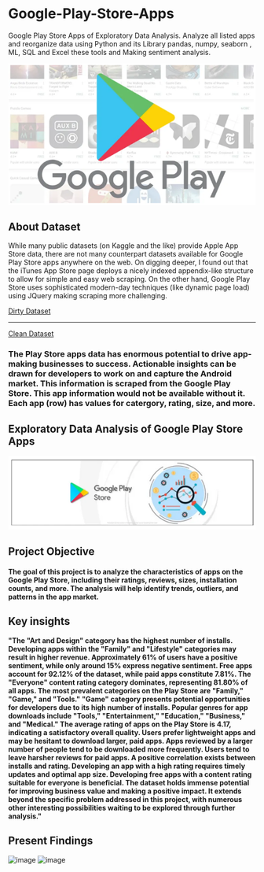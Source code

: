 # Google-Play-Store-Apps
Google Play Store Apps of Exploratory Data Analysis. Analyze all listed apps and reorganize data using Python and its Library pandas, numpy, seaborn , ML, SQL and Excel  these tools and Making sentiment analysis.


![playstore1](https://github.com/nihalshaikh-analyst/Google-Play-Store-Apps/blob/main/playstore1.png)


## About Dataset

While many public datasets (on Kaggle and the like) provide Apple App Store data, there are not many
counterpart datasets available for Google Play Store apps anywhere on the web. On digging deeper, I found
out that the iTunes App Store page deploys a nicely indexed appendix-like structure to allow for simple and
easy web scraping. On the other hand, Google Play Store uses sophisticated modern-day techniques (like
dynamic page load) using JQuery making scraping more challenging.


[Dirty Dataset](https://github.com/nihalshaikh-analyst/Google-Play-Store-Apps/blob/main/googleplaystore_user_reviews.csv)

---------------------------------------------------------------------------------------------------------------

[Clean Dataset](https://github.com/nihalshaikh-analyst/Google-Play-Store-Apps/blob/main/googleplaystore.csv)



### The Play Store apps data has enormous potential to drive app-making businesses to success. Actionable insights can be drawn for developers to work on and capture the Android market. This information is scraped from the Google Play Store. This app information would not be available without it. Each app (row) has values for catergory, rating, size, and more.



## Exploratory Data Analysis of Google Play Store Apps

![playstore2](https://github.com/nihalshaikh-analyst/Google-Play-Store-Apps/blob/main/playstore2.png)


## Project Objective

#### The goal of this project is to analyze the characteristics of apps on the Google Play Store, including their ratings, reviews, sizes, installation counts, and more. The analysis will help identify trends, outliers, and patterns in the app market.


## Key insights

**"The "Art and Design" category has the highest number of installs.
Developing apps within the "Family" and "Lifestyle" categories may result in higher revenue.
Approximately 61% of users have a positive sentiment, while only around 15% express negative sentiment.
Free apps account for 92.12% of the dataset, while paid apps constitute 7.81%.
The "Everyone" content rating category dominates, representing 81.80% of all apps.
The most prevalent categories on the Play Store are "Family," "Game," and "Tools."
"Game" category presents potential opportunities for developers due to its high number of installs.
Popular genres for app downloads include "Tools," "Entertainment," "Education," "Business," and "Medical."
The average rating of apps on the Play Store is 4.17, indicating a satisfactory overall quality.
Users prefer lightweight apps and may be hesitant to download larger, paid apps.
Apps reviewed by a larger number of people tend to be downloaded more frequently.
Users tend to leave harsher reviews for paid apps.
A positive correlation exists between installs and rating.
Developing an app with a high rating requires timely updates and optimal app size.
Developing free apps with a content rating suitable for everyone is beneficial.
The dataset holds immense potential for improving business value and making a positive impact. 
It extends beyond the specific problem addressed in this project, with numerous other interesting possibilities waiting to be explored through further analysis."**




## Present Findings


<img width="515" height="516" alt="image" src="https://github.com/user-attachments/assets/aaa46951-6516-4986-a92d-730372dfba36" />


<img width="1307" height="651" alt="image" src="https://github.com/user-attachments/assets/483643dc-17b9-46dd-912d-1d536bb40a6c" />

